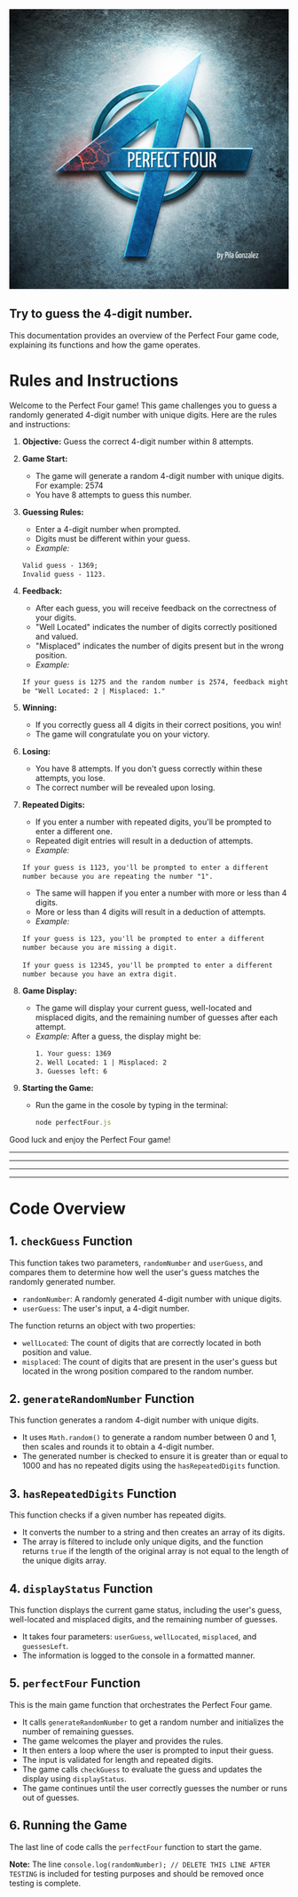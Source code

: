<div align="center"> 
    <img src="./perfectFour.png">
</div>

## Try to guess the 4-digit number.

This documentation provides an overview of the Perfect Four game code, explaining its functions and how the game operates.

# Rules and Instructions

Welcome to the Perfect Four game! This game challenges you to guess a randomly generated 4-digit number with unique digits. Here are the rules and instructions:

1. **Objective:** Guess the correct 4-digit number within 8 attempts.

2. **Game Start:**
   - The game will generate a random 4-digit number with unique digits. For example: 2574
   - You have 8 attempts to guess this number.

3. **Guessing Rules:**
   - Enter a 4-digit number when prompted.
   - Digits must be different within your guess.
   - *Example:* 
   ```
   Valid guess - 1369; 
   Invalid guess - 1123.
    ```

4. **Feedback:**
   - After each guess, you will receive feedback on the correctness of your digits.
   - "Well Located" indicates the number of digits correctly positioned and valued.
   - "Misplaced" indicates the number of digits present but in the wrong position.
   - *Example:* 
   ```
   If your guess is 1275 and the random number is 2574, feedback might be "Well Located: 2 | Misplaced: 1."
    ```

5. **Winning:**
   - If you correctly guess all 4 digits in their correct positions, you win!
   - The game will congratulate you on your victory.

6. **Losing:**
   - You have 8 attempts. If you don't guess correctly within these attempts, you lose.
   - The correct number will be revealed upon losing.

7. **Repeated Digits:**
   - If you enter a number with repeated digits, you'll be prompted to enter a different one.
   - Repeated digit entries will result in a deduction of attempts.
   - *Example:* 
   ```
   If your guess is 1123, you'll be prompted to enter a different number because you are repeating the number "1".
    ```
    - The same will happen if you enter a number with more or less than 4 digits.
    - More or less than 4 digits will result in a deduction of attempts.
    - *Example:* 
    ```
    If your guess is 123, you'll be prompted to enter a different number because you are missing a digit.

    If your guess is 12345, you'll be prompted to enter a different number because you have an extra digit.
    ```

8. **Game Display:**
   - The game will display your current guess, well-located and misplaced digits, and the remaining number of guesses after each attempt.
   - *Example:* After a guess, the display might be:
     ```
     1. Your guess: 1369
     2. Well Located: 1 | Misplaced: 2
     3. Guesses left: 6
     ```

9. **Starting the Game:**
   - Run the game in the cosole by typing in the terminal:

     ```javascript
     node perfectFour.js
     ``` 

Good luck and enjoy the Perfect Four game!

---
---
---
---

# Code Overview

## 1. `checkGuess` Function

This function takes two parameters, `randomNumber` and `userGuess`, and compares them to determine how well the user's guess matches the randomly generated number.

-   `randomNumber`: A randomly generated 4-digit number with unique digits.
-   `userGuess`: The user's input, a 4-digit number.

The function returns an object with two properties:

-   `wellLocated`: The count of digits that are correctly located in both position and value.
-   `misplaced`: The count of digits that are present in the user's guess but located in the wrong position compared to the random number.

## 2. `generateRandomNumber` Function

This function generates a random 4-digit number with unique digits.

-   It uses `Math.random()` to generate a random number between 0 and 1, then scales and rounds it to obtain a 4-digit number.
-   The generated number is checked to ensure it is greater than or equal to 1000 and has no repeated digits using the `hasRepeatedDigits` function.

## 3. `hasRepeatedDigits` Function

This function checks if a given number has repeated digits.

-   It converts the number to a string and then creates an array of its digits.
-   The array is filtered to include only unique digits, and the function returns `true` if the length of the original array is not equal to the length of the unique digits array.

## 4. `displayStatus` Function

This function displays the current game status, including the user's guess, well-located and misplaced digits, and the remaining number of guesses.

-   It takes four parameters: `userGuess`, `wellLocated`, `misplaced`, and `guessesLeft`.
-   The information is logged to the console in a formatted manner.

## 5. `perfectFour` Function

This is the main game function that orchestrates the Perfect Four game.

-   It calls `generateRandomNumber` to get a random number and initializes the number of remaining guesses.
-   The game welcomes the player and provides the rules.
-   It then enters a loop where the user is prompted to input their guess.
-   The input is validated for length and repeated digits.
-   The game calls `checkGuess` to evaluate the guess and updates the display using `displayStatus`.
-   The game continues until the user correctly guesses the number or runs out of guesses.

## 6. Running the Game

The last line of code calls the `perfectFour` function to start the game.

**Note:** The line `console.log(randomNumber); // DELETE THIS LINE AFTER TESTING` is included for testing purposes and should be removed once testing is complete.
